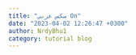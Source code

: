 ```yaml
---
title: "سكس عربي On"
date: "2023-04-02 12:26:47 +0300"
author: NrdyBhu1
category: tutorial blog
---
```

